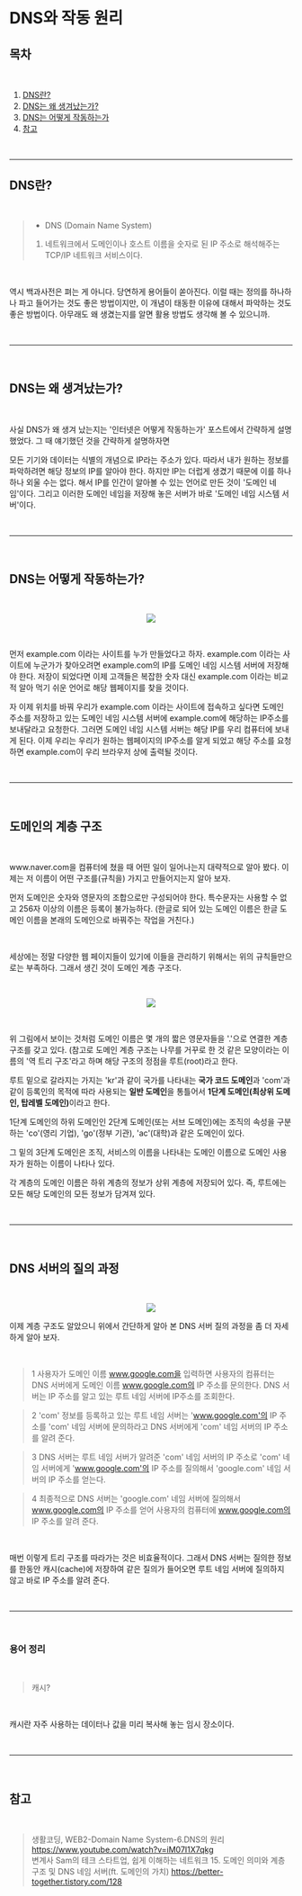 <br>

# DNS와 작동 원리

## 목차

<br>

1. [DNS란?](#-DNS란?)
2. [DNS는 왜 생겨났는가?](#-DNS는-왜-생겨났는가?)
3. [DNS는 어떻게 작동하는가](#-DNS는-어떻게-작동하는가)
4. [참고](#-참고)

<br>

---

## DNS란?

<br>

> - DNS (Domain Name System) <br>
>
> 1. 네트워크에서 도메인이나 호스트 이름을 숫자로 된 IP 주소로 해석해주는 TCP/IP 네트워크 서비스이다.

<br>

<p>역시 백과사전은 펴는 게 아니다. 당연하게 용어들이 쏟아진다. 이럴 때는 정의를 하나하나 파고 들어가는 것도 좋은 방법이지만, 이 개념이 태동한 이유에 대해서 파악하는 것도 좋은 방법이다. 아무래도 왜 생겼는지를 알면 활용 방법도 생각해 볼 수 있으니까.</p>

<br>

---

<br>

## DNS는 왜 생겨났는가?

<br>

사실 DNS가 왜 생겨 났는지는 '인터넷은 어떻게 작동하는가' 포스트에서 간략하게 설명했었다. 그 때 얘기했던 것을 간략하게 설명하자면

<p>모든 기기와 데이터는 식별의 개념으로 IP라는 주소가 있다. 따라서 내가 원하는 정보를 파악하려면 해당 정보의 IP를 알아야 한다. 하지만 IP는 더럽게 생겼기 때문에 이를 하나하나 외울 수는 없다. 해서 IP를 인간이 알아볼 수 있는 언어로 만든 것이 '도메인 네임'이다. 그리고 이러한 도메인 네임을 저장해 놓은 서버가 바로 '도메인 네임 시스템 서버'이다.</p>

<br>

---

<br>

## DNS는 어떻게 작동하는가?

<br>

<p align="center">
    <img src="./image/간단한dns.png">
</p>

<br>

<p>먼저 example.com 이라는 사이트를 누가 만들었다고 하자. example.com 이라는 사이트에 누군가가 찾아오려면 example.com의 IP를 도메인 네임 시스템 서버에 저장해야 한다. 저장이 되었다면 이제 고객들은 복잡한 숫자 대신 example.com 이라는 비교적 알아 먹기 쉬운 언어로 해당 웹페이지를 찾을 것이다.</p>

<p>자 이제 위치를 바꿔 우리가 example.com 이라는 사이트에 접속하고 싶다면 도메인 주소를 저장하고 있는 도메인 네임 시스템 서버에 example.com에 해당하는 IP주소를 보내달라고 요청한다. 그러면 도메인 네임 시스템 서버는 해당 IP를 우리 컴퓨터에 보내게 된다. 이제 우리는 우리가 원하는 웹페이지의 IP주소를 알게 되었고 해당 주소를 요청하면 example.com이 우리 브라우저 상에 출력될 것이다.</p>

<br>

---

<br>

## 도메인의 계층 구조

<br>

<p>www.naver.com을 컴퓨터에 쳤을 때 어떤 일이 일어나는지 대략적으로 알아 봤다. 이제는 저 이름이 어떤 구조를(규칙을) 가지고 만들어지는지 알아 보자.</p>
<p>먼저 도메인은 숫자와 영문자의 조합으로만 구성되어야 한다. 특수문자는 사용할 수 없고 256자 이상의 이름은 등록이 불가능하다. 
(한글로 되어 있는 도메인 이름은 한글 도메인 이름을 본래의 도메인으로 바꿔주는 작업을 거친다.)</p>

<br>

<p>세상에는 정말 다양한 웹 페이지들이 있기에 이들을 관리하기 위해서는 위의 규칙들만으로는 부족하다. 그래서 생긴 것이 도메인 계층 구조다.</p>

<br>

<p align="center">
    <img src="./image/domain_class_structure.png">
</p>

<br>

<p>위 그림에서 보이는 것처럼 도메인 이름은 몇 개의 짧은 영문자들을 '.'으로 연결한 계층 구조를 갖고 있다.
(참고로 도메인 계층 구조는 나무를 거꾸로 한 것 같은 모양이라는 이름의 '역 트리 구조'라고 하며 해당 구조의 정점을 루트(root)라고 한다.</p>
<p>루트 밑으로 갈라지는 가지는 'kr'과 같이 국가를 나타내는 <strong>국가 코드 도메인</strong>과 'com'과 같이 등록인의 목적에 따라 사용되는 <strong>일반 도메인</strong>을 통틀어서 <strong>1단계 도메인(최상위 도메인, 탑레벨 도메인)</strong>이라고 한다.</p>
<p>1단계 도메인의 하위 도메인인 2단계 도메인(또는 서브 도메인)에는 조직의 속성을 구분하는 'co'(영리 기업), 'go'(정부 기관), 'ac'(대학)과 같은 도메인이 있다.</p>
<p>그 밑의 3단계 도메인은 조직, 서비스의 이름을 나타내는 도메인 이름으로 도메인 사용자가 원하는 이름이 나타나 있다.</p>
<p>각 계층의 도메인 이름은 하위 계층의 정보가 상위 계층에 저장되어 있다. 즉, 루트에는 모든 해당 도메인의 모든 정보가 담겨져 있다.</p>

<br>

---

<br>

## DNS 서버의 질의 과정

<br>

<p align="center">
    <img src="./image/domain_principle.png">
</p>

<p>이제 계층 구조도 알았으니 위에서 간단하게 알아 본 DNS 서버 질의 과정을 좀 더 자세하게 알아 보자.</p>

<br>

> 1 사용자가 도메인 이름 www.google.com을 입력하면 사용자의 컴퓨터는 DNS 서버에게 도메인 이름 www.google.com의 IP 주소를 문의한다. DNS 서버는 IP 주소를 알고 있는 루트 네임 서버에 IP주소를 조회한다.

> 2 'com' 정보를 등록하고 있는 루트 네임 서버는 'www.google.com'의 IP 주소를 'com' 네임 서버에 문의하라고 DNS 서버에게 'com' 네임 서버의 IP 주소를 알려 준다.

> 3 DNS 서버는 루트 네임 서버가 알려준 'com' 네임 서버의 IP 주소로 'com' 네임 서버에게 'www.google.com'의 IP 주소를 질의해서 'google.com' 네임 서버의 IP 주소를 얻는다.

> 4 최종적으로 DNS 서버는 'google.com' 네임 서버에 질의해서 www.google.com의 IP 주소를 얻어 사용자의 컴퓨터에 www.google.com의 IP 주소를 알려 준다.

<br>

<p>매번 이렇게 트리 구조를 따라가는 것은 비효율적이다. 그래서 DNS 서버는 질의한 정보를 한동안 캐시(cache)에 저장하여 같은 질의가 들어오면 루트 네임 서버에 질의하지 않고 바로 IP 주소를 알려 준다.</p>

<br>

---

<br>

### 용어 정리

<br>

> 캐시?</p>

<br>

<p>캐시란 자주 사용하는 데이터나 값을 미리 복사해 놓는 임시 장소이다.</p>

<br>

---

<br>

## 참고

<br>

> 생활코딩, WEB2-Domain Name System-6.DNS의 원리 https://www.youtube.com/watch?v=iM07I1X7qkg <br>
> 변계사 Sam의 테크 스타트업, 쉽게 이해하는 네트워크 15. 도메인 의미와 계층 구조 및 DNS 네임 서버(ft. 도메인의 가치) https://better-together.tistory.com/128
